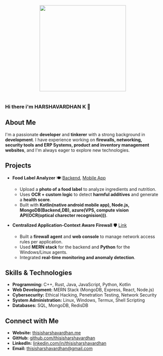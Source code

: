 <p align="center">
<br><img src="https://github.com/chiraag-kakar/chiraag-kakar/blob/master/hadder.gif" width="280px"><br><br>
</p>

### Hi there i'm HARSHAVARDHAN K 👋

##  About Me
I'm a passionate **developer** and **tinkerer** with a strong background in **development**. I have experience working on **firewalls, networking, security tools and ERP Systems, product and inventory management websites**, and I'm always eager to explore new technologies.

##  Projects
- **Food Label Analyzer** 🍽️ [Backend](https://github.com/thisisharshavardhan/Label-scanner), [Mobile App](https://github.com/thisisharshavardhan/FLA-App)
  - Upload a **photo of a food label** to analyze ingredients and nutrition.
  - Uses **OCR + custom logic** to detect **harmful additives** and generate a **health score**.
  - Built with **Kotlin(native android mobile app), Node.js, MongoDB(Backend,DB), azure(VPS, compute vision API(OCR(optical charecter recognision)))**.

- **Centralized Application-Context Aware Firewall** 🛡️  [Link](https://github.com/thisisharshavardhan/Centralized-Application-context-aware-firewall)
  - Built a **firewall agent** and **web console** to manage network access rules per application.
  - Used **MERN stack** for the backend and **Python** for the Windows/Linux agents.
  - Integrated **real-time monitoring and anomaly detection**.

##  Skills & Technologies
- **Programming:** C++, Rust, Java, JavaScript, Python, Kotlin
- **Web Development:** MERN Stack (MongoDB, Express, React, Node.js)
- **Cybersecurity:** Ethical Hacking, Penetration Testing, Network Security
- **System Administration:** Linux, Windows, Termux, Shell Scripting
- **Databases:** SQL, MongoDB, RedisDB

##  Connect with Me
- **Website:** [thisisharshavardhan.me](https://thisisharshavardhan.me)
- **GitHub:** [github.com/thisisharshavardhan](https://github.com/thisisharshavardhan)
- **LinkedIn:** [linkedin.com/in/thisisharshavardhan](https://linkedin.com/in/thisisharshavardhan)
- **Email:** thisisharshavardhan@gmail.com

